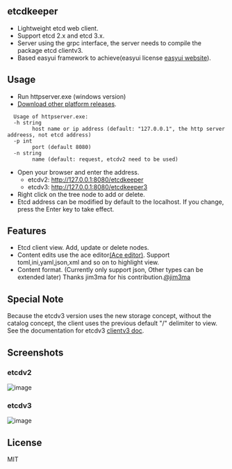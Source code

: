## etcdkeeper
* Lightweight etcd web client.
* Support etcd 2.x and etcd 3.x.
* Server using the grpc interface, the server needs to compile the package etcd clientv3.
* Based easyui framework to achieve(easyui license [easyui website](http://www.jeasyui.com)).

## Usage
* Run httpserver.exe (windows version)
* [Download other platform releases](https://github.com/evildecay/etcdkeeper/releases).
```
  Usage of httpserver.exe:  
  -h string  
        host name or ip address (default: "127.0.0.1", the http server addreess, not etcd address)
  -p int
        port (default 8080)
  -n string
        name (default: request, etcdv2 need to be used)
```
* Open your browser and enter the address. 
  - etcdv2: http://127.0.0.1:8080/etcdkeeper
  - etcdv3: http://127.0.0.1:8080/etcdkeeper3
* Right click on the tree node to add or delete.
* Etcd address can be modified by default to the localhost. If you change, press the Enter key to take effect.

## Features
* Etcd client view. Add, update or delete nodes.
* Content edits use the ace editor[(Ace editor)](https://ace.c9.io). Support toml,ini,yaml,json,xml and so on to highlight view.
* Content format. (Currently only support json, Other types can be extended later) Thanks jim3ma for his contribution.[@jim3ma]( https://github.com/jim3ma)

## Special Note
Because the etcdv3 version uses the new storage concept, without the catalog concept, the client uses the previous default "/" delimiter to view. See the documentation for etcdv3 [clientv3 doc](https://godoc.org/github.com/coreos/etcd/clientv3).

## Screenshots
### etcdv2
![image](https://github.com/evildecay/etcdkeeper3/raw/master/screenshots/ui.png)
### etcdv3
![image](https://github.com/evildecay/etcdkeeper3/raw/master/screenshots/uiv3.png)

## License
MIT
